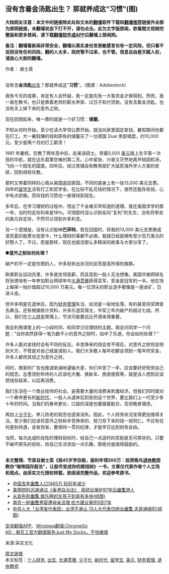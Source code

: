  <h2>没有含着金汤匙出生？ 那就养成这“习惯”(图)</h2> <p class="notice"><b>大陆网友注意：本文中的链接除此处和文末的<a href="https://github.com/bannedbook/fanqiang" >翻墙</a>软件下载和<a href="https://github.com/killgcd/justmysocks/blob/master/README.md">翻墙推荐</a>链接外全部为禁网链接，未翻墙状态下打不开，请勿点击。此为文字版禁闻，欲看图文视频完整版和更多禁闻，请下载<a href="https://github.com/bannedbook/fanqiang">翻墙软件或APP</a>后翻墙上禁闻网。</p><p>备注：翻墙看新闻非常安全，翻墙以真实身份发表敏感言论有一定风险，但只看不说则没有任何风险，翻的人太多，政府管不过来，也不管。信息自由是天赋人权，请放心大胆的翻墙。</b></p>  <div class="entry"> <p>作者： 谢士英</p> <p><br />没有含<strong>金汤匙</strong><a href="https://www.bannedbook.org/bnews/tag/%E5%87%BA%E7%94%9F/" class="st_tag internal_tag" rel="tag" title="标签 出生 下的日志">出生</a>？那就养成这“<strong>习惯</strong>”。（图源：Adobestock） </p> <p>我有今天的成果，肯定有人会怀疑，我一定是先有一大笔资金才做得到。然而，我一直在教书，也只是靠着老师的薪水养家、过日子和付贷款。没有含着金汤匙，也没有天上掉下来的意外之财。 </p> <p>现在回想起来，唯一靠的就是一个好习惯：<strong>储蓄</strong>。</p> <p>不知从何时开始，至少在读大学领公费开始，就没向家里固定拿钱。暑假期间也都在打工。大一暑假赚的钱和原有的储蓄买了一台德国 Dual 黑胶唱盘，约10,000 元，至少是两个月的打工薪资！</p> <p>1981 年暑假，在教了两年高中后，赴美读硕士。带着5,000 <a href="https://www.bannedbook.org/bnews/tag/%e7%be%8e%e5%85%83/" class="st_tag internal_tag" rel="tag" title="标签 美元 下的日志">美元</a>踏上生平第一次搭的华航，就在远东苗栗空难的第二天。心中紧张、兴奋又茫然地离开桃园机场，飞向一个陌生的国度。四年后，经过青辅会和教育部扩大延揽海外学人方案的安排，回到母校任教。</p> <p>那时又带着同样的心情从美国返回家园，不同的是身上有一张13,000 美元支票。四年的<a href="https://www.bannedbook.org/bnews/tag/%e7%95%99%e5%ad%a6%e7%94%9f/" class="st_tag internal_tag" rel="tag" title="标签 留学生 下的日志">留学生</a>活有打工和奖学金，在比较不乱花钱的情况下，居然还能存些钱，心中有点骄傲。而存钱的习惯也一直保持到现在。</p> <p>多年后，在学习理财的过程中，悟出了千金难买早知道的道理。我在美国求学的那一年，当时的定存利率是18％。可惜那时没认识到名叫“复利”的先生，没有将带去的美元存定存，不然可以领到许多利息。</p>  <p><center><center></center></center></p> <p>另一个遗憾是，没有认识股神<strong>巴菲特</strong>。若在回国时，将我的13,000 美元支票换成波克夏的股票长抱至今，什么理财的事都不必做，我就已经是拥有至少百万美元的好野人了。不过，若是那样，现在也就没那么多精采的故事与大家分享了。</p> <p><center><center></center></center></p> <p><strong>●意外之财如何处理？</strong></p> <p><center><center></center></center></p> <p>破产的不一定是穷困的人，许多财务出状况的反而是高所得的族群。</p> <p><center><center></center></center></p> <p>欧美职业运动员里，许多是坐领高薪，而且高到一般人无法想像。美国华裔网球名将张德培有一年参加职业网球年中<a href="https://www.bannedbook.org/bnews/tag/%E5%A4%A7%E6%BB%A1%E8%B4%AF%E8%B5%9B/" class="st_tag internal_tag" rel="tag" title="标签 大满贯赛 下的日志">大满贯赛</a>获得亚军，奖金是冠军的一半。他在场上每挥一拍价值超过10,000 万美元。每一位顶尖的职业选手都像是一座金矿，日进斗金。</p>  <p><center><center></center></center></p> <p>但许多明星在退休后，因为<a href="https://www.bannedbook.org/bnews/tag/%E8%B4%A2%E5%8A%A1%E7%AE%A1%E7%90%86/" class="st_tag internal_tag" rel="tag" title="标签 财务管理 下的日志">财务管理</a>失当，如流星一般地坠落，有的甚至将奖牌拿去典当。还有根据统计资料，许多乐透奖得主，中奖三年内破产的超过七成。所以，我们在<a href="https://www.bannedbook.org/bnews/tag/%E4%B8%AA%E4%BA%BA%E8%B4%A2%E5%8A%A1/" class="st_tag internal_tag" rel="tag" title="标签 个人财务 下的日志">个人财务</a>管理上，节流可能要远比开源来得重要。</p> <p><center><center></center></center></p> <p>我会利用课堂上的一小段时间，和同学讨论理财的主题。我会问同学一个问题：“当你突然获得一笔为数不小的意外之财时，如中了乐透，你会如何处理？”</p> <p><center><center></center></center><center></center></p> <p>许多人面对金钱时会有不同的反应。辛苦挣来的钱会舍不得花，对意外之财则会特别大方，不管是对自己或是请别人。我们大多数人每年初都会领到一笔年终奖金，许多人都将其视之为意外之财。</p> <p><center><center></center></center></p> <p>同时，商家的广告也推波助澜地灌输大家，你们辛苦了一年，应该要好好慰劳自己的观念。怂恿领到年终的人应该吃大餐、换新车、旅游度假等，就是没人想到应该把钱存起来，以后再消费。</p>  <p><center><center></center></center></p> <p>我们生活在一个商业挂帅的社会，是需要大量的消费来刺激经济。但我们同时面对一个寿命更长的<a href="https://www.bannedbook.org/bnews/tag/%E6%96%B0%E6%97%B6%E4%BB%A3/" class="st_tag internal_tag" rel="tag" title="标签 新时代 下的日志">新时代</a>，一般人从退休后到告别这个世界，要比我们上一代至少多十年的时间。当我们的寿命更长，口袋的深度也要跟着配合，否则晚景堪虑。</p> <p><center><center></center></center></p> <p>再加上<a href="https://www.bannedbook.org/bnews/tag/%E5%B0%91%E5%AD%90%E5%8C%96/" class="st_tag internal_tag" rel="tag" title="标签 少子化 下的日志">少子化</a>，养儿防老的观念也逐渐消失。因此，个人财务状况变得更加值得关注。至少我们应该将意外之财和辛苦挣来的、努力存下来的钱一视同仁。不应有任何差别待遇，该省则省，要保持一贯的纪律，才能早日达到财务自由。</p> <p><center><center></center></center></p> <p>当然，每次达成阶段性的理财目标时，给自己一点适时的奖励是无可厚非的。只要不破坏原先的目标，给自己生活添加一点乐趣，那绝对是值得鼓励的。<br />&nbsp;</p> <p><center><center></center></center></p> <p><strong>本文整理、节录自谢士英《我45岁学存股，股利年领200万：投资晚鸟<a href="https://www.bannedbook.org/bnews/tag/%E9%80%80%E4%BC%91%E6%95%99%E5%B8%88/" class="st_tag internal_tag" rel="tag" title="标签 退休教师 下的日志">退休教师</a>教你“咖啡园存股法”，让股市变成你的摇钱树》一书，文章仅代表作者个人立场和观点。由采实文化授权转载，欲阅读完整作品，欢迎参考原书。</strong><center><center></center></center><center> </center> </p>  <ul class='op-related-articles' title='相关阅读'> <li><a href='https://www.bannedbook.org/bnews/baitai/20200607/1340891.html' target='_blank'>中国去年<b>出生</b>人口1465万 较前年减少</a></li> <li><a href='https://www.bannedbook.org/bnews/headline/20200604/1339217.html' target='_blank'>美两院料迅速通过《香港自治法》　英研议保护97年后<b>出生</b>港人</a></li> <li><a href='https://www.bannedbook.org/bnews/yule/20200603/1338578.html' target='_blank'>从宣布到<b>出生</b> 娱乐圈的生孩子到底有多快(组图)</a></li> <li><a href='https://www.bannedbook.org/bnews/baitai/20200601/1337787.html' target='_blank'>南京一刚<b>出生</b>男婴遭母亲活埋 检方建议量刑5到7年</a></li> <li><a href='https://www.bannedbook.org/bnews/cbnews/20200526/1334596.html' target='_blank'>中共人大「台湾省代表团」台湾不承认 13人大代表仅她台<b>出生</b> 夫是通缉犯(组图)</a></li> </ul> <div class="texttj"> <a href="https://github.com/bannedbook/fanqiang/wiki/%E7%A6%81%E9%97%BB%E7%BD%91%E5%AE%89%E5%8D%93%E7%BF%BB%E5%A2%99%E6%96%B0%E9%97%BBAPP" target="_blank">安卓翻墙APP</a>、<a href="https://github.com/bannedbook/fanqiang/wiki/Chrome%E4%B8%80%E9%94%AE%E7%BF%BB%E5%A2%99%E5%8C%85" target="_blank">Windows翻墙:ChromeGo</a><br/> <a href="https://github.com/killgcd/justmysocks/blob/master/README.md" target="_blank">AD：搬瓦工官方翻墙服务Just My Socks，不怕被墙</a> </div><p>来源:采实文化</p><a name='sharetosocial'></a>         <div><a href='https://www.bannedbook.org/bnews/comments/20200607/1341200.html'>原文链接</a></div>  </div><!--END ENTRY--> <div class="postfooter"> <div>本文标签：<a href="https://www.bannedbook.org/bnews/tag/%E4%B8%AA%E4%BA%BA%E8%B4%A2%E5%8A%A1/" rel="tag">个人财务</a>, <a href="https://www.bannedbook.org/bnews/tag/%E5%87%BA%E7%94%9F/" rel="tag">出生</a>, <a href="https://www.bannedbook.org/bnews/tag/%E5%A4%A7%E6%BB%A1%E8%B4%AF%E8%B5%9B/" rel="tag">大满贯赛</a>, <a href="https://www.bannedbook.org/bnews/tag/%E5%B0%91%E5%AD%90%E5%8C%96/" rel="tag">少子化</a>, <a href="https://www.bannedbook.org/bnews/tag/%E6%96%B0%E6%97%B6%E4%BB%A3/" rel="tag">新时代</a>, <a href="https://www.bannedbook.org/bnews/tag/%e7%95%99%e5%ad%a6%e7%94%9f/" rel="tag">留学生</a>, <a href="https://www.bannedbook.org/bnews/tag/%e7%be%8e%e5%85%83/" rel="tag">美元</a>, <a href="https://www.bannedbook.org/bnews/tag/%E8%B4%A2%E5%8A%A1%E7%AE%A1%E7%90%86/" rel="tag">财务管理</a>, <a href="https://www.bannedbook.org/bnews/tag/%E9%80%80%E4%BC%91%E6%95%99%E5%B8%88/" rel="tag">退休教师</a></div>  </div><!--END POSTFOOTER--> 